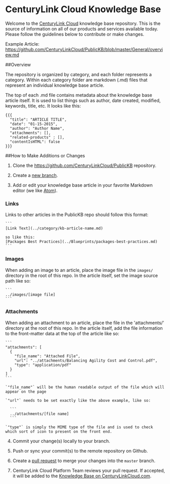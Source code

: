 CenturyLink Cloud Knowledge Base
========

Welcome to the [CenturyLink Cloud](http://www.centurylinkcloud.com) knowledge base repository. This is the source of information on all of our products and services available today. Please follow the guidelines below to contribute or make changes.

Example Article: https://github.com/CenturyLinkCloud/PublicKB/blob/master/General/overview.md

##Overview

The repository is organized by category, and each folder represents a category. Within each category folder are markdown (.md) files that represent an individual knowledge base article.

The top of each .md file contains metadata about the knowledge base article itself. It is used to list things such as author, date created, modified, keywords, title, etc. It looks like this:

```code
{{{
  "title": "ARTICLE TITLE",
  "date": "01-15-2015",
  "author": "Author Name",
  "attachments": [],
  "related-products" : [],
  "contentIsHTML": false
}}}
```





##How to Make Additions or Changes

1. Clone the https://github.com/CenturyLinkCloud/PublicKB repository.

2. Create a [new branch](https://github.com/blog/1377-create-and-delete-branches).

3. Add or edit your knowledge base article in your favorite Markdown editor (we like [Atom](https://atom.io/)).

  ### Links

  Links to other articles in the PublicKB repo should follow this format:

    ```
    [Link Text](../category/kb-article-name.md)

    so like this:
    [Packages Best Practices](../Blueprints/packages-best-practices.md)
    ```

  ### Images

  When adding an image to an article, place the image file in the `images/` directory in the root of this repo. In the article itself, set the image source path like so:

    ```
    ../images/[image file]
    ```

  ### Attachments

  When adding an attachment to an article, place the file in the 'attachments/' directory at the root of this repo. In the article itself, add the file information to the front-matter data at the top of the article like so:

    ```
    "attachments": [
      {
        "file_name": "Attached File",
        "url": "../attachments/Balancing Agility Cost and Control.pdf",
        "type": "application/pdf"
      }
    ]
    ```

    `"file_name"` will be the human readable output of the file which will appear on the page

    `"url"` needs to be set exactly like the above example, like so:

      ```
      ../attachments/[file name]
      ```

    `"type"` is simply the MIME type of the file and is used to check which sort of icon to present on the front end.

4. Commit your change(s) locally to your branch.

5. Push or sync your commit(s) to the remote repository on Github.

6. Create a [pull request](https://help.github.com/articles/creating-a-pull-request) to merge your changes into the `master` branch. 

7. CenturyLink Cloud Platform Team reviews your pull request. If accepted, it will be added to the [Knowledge Base on CenturyLinkCloud.com](http://www.centurylinkcloud.com/knowledge-base).

